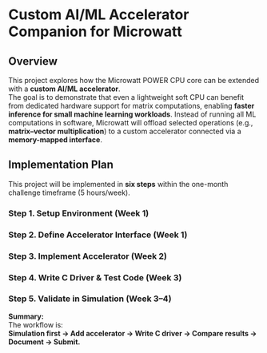 # Custom AI/ML Accelerator Companion for Microwatt

## Overview
This project explores how the Microwatt POWER CPU core can be extended with a **custom AI/ML accelerator**.  
The goal is to demonstrate that even a lightweight soft CPU can benefit from dedicated hardware support for matrix computations, enabling **faster inference for small machine learning workloads**. Instead of running all ML computations in software, Microwatt will offload selected operations (e.g., **matrix–vector multiplication**) to a custom accelerator connected via a **memory-mapped interface**.  

## Implementation Plan

This project will be implemented in **six steps** within the one-month challenge timeframe (5 hours/week).  


### Step 1. Setup Environment (Week 1)  
### Step 2. Define Accelerator Interface (Week 1)
### Step 3. Implement Accelerator (Week 2)
### Step 4. Write C Driver & Test Code (Week 3)
### Step 5. Validate in Simulation (Week 3–4) 


**Summary:**  
The workflow is:  
**Simulation first → Add accelerator → Write C driver → Compare results → Document → Submit.**
